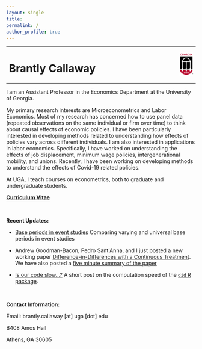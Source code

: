 ```yaml
---
layout: single
title: 
permalink: /
author_profile: true
---
```


<table style="width: 100%;">
  <tr>
	<td style="width: 90%; border-bottom:0px;"><h1>Brantly Callaway</h1></td>
	<td style="width: 10%; border-bottom:0px;"><img src="assets/images/uga-logo.png"/></td>
  </tr>
</table>

I am an Assistant Professor in the Economics Department at the University of Georgia.

My primary research interests are Microeconometrics and Labor Economics. Most of my research has concerned how to use panel data (repeated observations on the same individual or firm over time) to think about causal effects of economic policies.  I have been particularly interested in developing methods related to understanding how effects of policies vary across different individuals.  I am also interested in applications in labor economics.  Specifically, I have worked on understanding the effects of job displacement, minimum wage policies, intergenerational mobility, and unions.  Recently, I have been working on developing methods to understand the effects of Covid-19 related policies.

At UGA, I teach courses on econometrics, both to graduate and undergraduate students.

**<a href="files/Callaway-CV.pdf">Curriculum Vitae</a>**

<br>

**Recent Updates:**

* [Base periods in event studies](https://bcallaway11.github.io/posts/event-study-universal-v-varying-base-period) Comparing varying and universal base periods in event studies

* Andrew Goodman-Bacon, Pedro Sant'Anna, and I just posted a new working paper [Difference-in-Differences with a Continuous Treatment](https://arxiv.org/abs/2107.02637).  We have also posted a [five minute summary of the paper](/posts/five-minute-did-continuous-treatment)

* [Is our code slow...?](/posts/cs-code-slow) A short post on the computation speed of the [`did` R package](https://bcallaway11.github.io/did/).


<br>

**Contact Information:**

Email: brantly.callaway [at] uga [dot] edu

B408 Amos Hall

Athens, GA 30605

